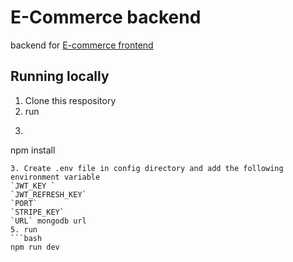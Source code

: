 # E-Commerce backend
backend for [E-commerce frontend](https://github.com/real0ta/e-commerce_frontend)

## Running locally
1. Clone this respository
2. run 
3. ```bash 
npm install
```
3. Create .env file in config directory and add the following environment variable
`JWT_KEY `
`JWT_REFRESH_KEY`
`PORT`
`STRIPE_KEY`
`URL` mongodb url
5. run 
```bash 
npm run dev
```
